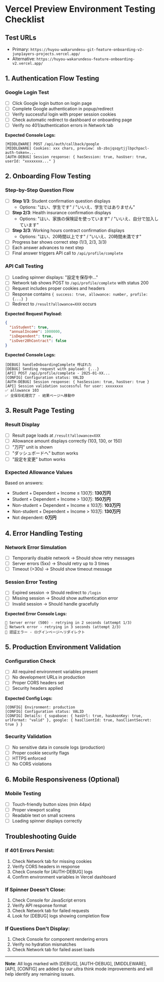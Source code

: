 # Vercel Preview Environment Testing Checklist

## Test URLs
- Primary: `https://huyou-wakarundesu-git-feature-onboarding-v2-junp1ayers-projects.vercel.app/`
- Alternative: `https://huyou-wakarundesu-feature-onboarding-v2.vercel.app/`

## 1. Authentication Flow Testing

### Google Login Test
- [ ] Click Google login button on login page
- [ ] Complete Google authentication in popup/redirect
- [ ] Verify successful login with proper session cookies
- [ ] Check automatic redirect to dashboard or onboarding page
- [ ] Verify no 401/authentication errors in Network tab

**Expected Console Logs:**
```
[MIDDLEWARE] POST /api/auth/callback/google
[MIDDLEWARE] Cookies: xxx chars, preview: sb-zbsjqsqytjjlbpchpacl-auth-token=...
[AUTH-DEBUG] Session response: { hasSession: true, hasUser: true, userId: "xxxxxxxx..." }
```

## 2. Onboarding Flow Testing

### Step-by-Step Question Flow
- [ ] **Step 1/3**: Student confirmation question displays
  - Options: "はい、学生です" / "いいえ、学生ではありません"
- [ ] **Step 2/3**: Health insurance confirmation displays
  - Options: "はい、家族の保険証を使っています" / "いいえ、自分で加入しています"
- [ ] **Step 3/3**: Working hours contract confirmation displays
  - Options: "はい、20時間以上です" / "いいえ、20時間未満です"
- [ ] Progress bar shows correct step (1/3, 2/3, 3/3)
- [ ] Each answer advances to next step
- [ ] Final answer triggers API call to `/api/profile/complete`

### API Call Testing
- [ ] Loading spinner displays: "設定を保存中..."
- [ ] Network tab shows POST to `/api/profile/complete` with status 200
- [ ] Request includes proper cookies and headers
- [ ] Response contains `{ success: true, allowance: number, profile: {...} }`
- [ ] Redirect to `/result?allowance=XXX` occurs

**Expected Request Payload:**
```json
{
  "isStudent": true,
  "annualIncome": 1000000,
  "isDependent": true,
  "isOver20hContract": false
}
```

**Expected Console Logs:**
```
[DEBUG] handleOnboardingComplete 呼ばれた
[DEBUG] Sending request with payload: {...}
[API] POST /api/profile/complete - 2025-01-XX...
[CONFIG] Configuration status: VALID
[AUTH-DEBUG] Session response: { hasSession: true, hasUser: true }
[API] Session validation successful for user: xxxxxxxx
✅ allowance 103
✅ 全保存処理完了 - 結果ページへ移動中
```

## 3. Result Page Testing

### Result Display
- [ ] Result page loads at `/result?allowance=XXX`
- [ ] Allowance amount displays correctly (103, 130, or 150)
- [ ] "万円" unit is shown
- [ ] "ダッシュボードへ" button works
- [ ] "設定を変更" button works

### Expected Allowance Values
Based on answers:
- Student + Dependent + Income ≤ 130万: **130万円**
- Student + Dependent + Income > 130万: **150万円**
- Non-student + Dependent + Income ≤ 103万: **103万円**
- Non-student + Dependent + Income > 103万: **130万円**
- Not dependent: **0万円**

## 4. Error Handling Testing

### Network Error Simulation
- [ ] Temporarily disable network → Should show retry messages
- [ ] Server errors (5xx) → Should retry up to 3 times
- [ ] Timeout (>30s) → Should show timeout message

### Session Error Testing
- [ ] Expired session → Should redirect to `/login`
- [ ] Missing session → Should show authentication error
- [ ] Invalid session → Should handle gracefully

**Expected Error Console Logs:**
```
🔄 Server error (500) - retrying in 2 seconds (attempt 1/3)
🔄 Network error - retrying in 3 seconds (attempt 2/3)
🔄 認証エラー - ログインページへリダイレクト
```

## 5. Production Environment Validation

### Configuration Check
- [ ] All required environment variables present
- [ ] No development URLs in production
- [ ] Proper CORS headers set
- [ ] Security headers applied

**Expected Config Logs:**
```
[CONFIG] Environment: production
[CONFIG] Configuration status: VALID
[CONFIG] Details: { supabase: { hasUrl: true, hasAnonKey: true, urlFormat: "valid" }, google: { hasClientId: true, hasClientSecret: true } }
```

### Security Validation
- [ ] No sensitive data in console logs (production)
- [ ] Proper cookie security flags
- [ ] HTTPS enforced
- [ ] No CORS violations

## 6. Mobile Responsiveness (Optional)

### Mobile Testing
- [ ] Touch-friendly button sizes (min 44px)
- [ ] Proper viewport scaling
- [ ] Readable text on small screens
- [ ] Loading spinner displays correctly

## Troubleshooting Guide

### If 401 Errors Persist:
1. Check Network tab for missing cookies
2. Verify CORS headers in response
3. Check Console for [AUTH-DEBUG] logs
4. Confirm environment variables in Vercel dashboard

### If Spinner Doesn't Close:
1. Check Console for JavaScript errors
2. Verify API response format
3. Check Network tab for failed requests
4. Look for [DEBUG] logs showing completion flow

### If Questions Don't Display:
1. Check Console for component rendering errors
2. Verify no hydration mismatches
3. Check Network tab for failed asset loads

---

**Note**: All logs marked with [DEBUG], [AUTH-DEBUG], [MIDDLEWARE], [API], [CONFIG] are added by our ultra think mode improvements and will help identify any remaining issues.